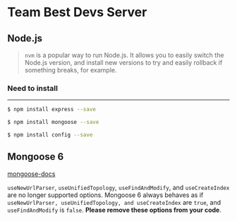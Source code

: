 # Team Best Devs Server

## Node.js

> `nvm` is a popular way to run Node.js. It allows you to easily switch the Node.js version, and install new versions to try and easily rollback if something breaks, for example.

### Need to install
-------------------
```bash
$ npm install express --save
```

```bash
$ npm install mongoose --save
```

```bash
$ npm install config --save 
```

## Mongoose 6
[mongoose-docs](https://mongoosejs.com/docs)

`useNewUrlParser`, `useUnifiedTopology`, `useFindAndModify`, and `useCreateIndex` are no longer supported options. Mongoose 6 always behaves as if `useNewUrlParser, useUnifiedTopology, and useCreateIndex` are `true`, and `useFindAndModify` is `false`. **Please remove these options from your code**.